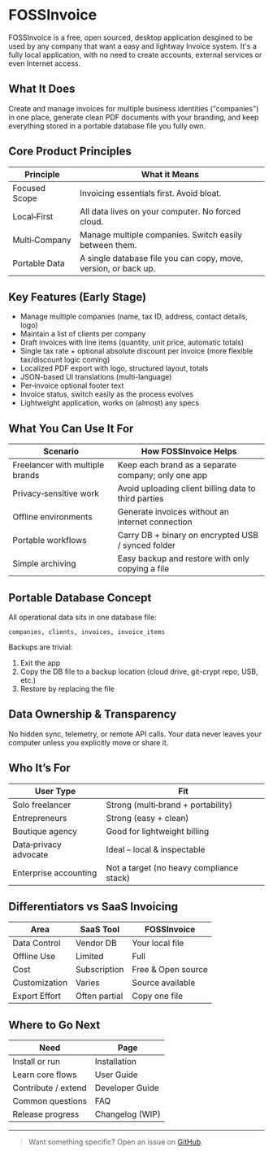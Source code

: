 # FOSSInvoice

FOSSInvoice is a free, open sourced, desktop application desgined to be used by any company that want a easy and lightway Invoice system. It's a fully local application, with no need to create accounts, external services or even Internet access. 

## What It Does

Create and manage invoices for multiple business identities ("companies") in one place, generate clean PDF documents with your branding, and keep everything stored in a portable database file you fully own.

## Core Product Principles

| Principle | What it Means |
|-----------|---------------|
| Focused Scope | Invoicing essentials first. Avoid bloat. |
| Local‑First | All data lives on your computer. No forced cloud. |
| Multi‑Company | Manage multiple companies. Switch easily between them. |
| Portable Data | A single database file you can copy, move, version, or back up. |

## Key Features (Early Stage)

- Manage multiple companies (name, tax ID, address, contact details, logo)
- Maintain a list of clients per company
- Draft invoices with line items (quantity, unit price, automatic totals)
- Single tax rate + optional absolute discount per invoice (more flexible tax/discount logic coming)
- Localized PDF export with logo, structured layout, totals
- JSON-based UI translations (multi-language)
- Per‑invoice optional footer text
- Invoice status, switch easily as the process evolves
- Lightweight application, works on (almost) any specs

## What You Can Use It For

| Scenario | How FOSSInvoice Helps |
|----------|-----------------------|
| Freelancer with multiple brands | Keep each brand as a separate company; only one app |
| Privacy‑sensitive work | Avoid uploading client billing data to third parties |
| Offline environments | Generate invoices without an internet connection |
| Portable workflows | Carry DB + binary on encrypted USB / synced folder |
| Simple archiving | Easy backup and restore with only copying a file |

## Portable Database Concept

All operational data sits in one database file:

```
companies, clients, invoices, invoice_items
```

Backups are trivial:

1. Exit the app
2. Copy the DB file to a backup location (cloud drive, git-crypt repo, USB, etc.)
3. Restore by replacing the file

## Data Ownership & Transparency

No hidden sync, telemetry, or remote API calls. Your data never leaves your computer unless you explicitly move or share it.

## Who It’s For

| User Type | Fit |
|-----------|-----|
| Solo freelancer | Strong (multi‑brand + portability) |
| Entrepreneurs | Strong (easy + clean) |
| Boutique agency | Good for lightweight billing |
| Data‑privacy advocate | Ideal – local & inspectable |
| Enterprise accounting | Not a target (no heavy compliance stack) |

## Differentiators vs SaaS Invoicing

| Area | SaaS Tool | FOSSInvoice |
|------|-----------|-------------|
| Data Control | Vendor DB | Your local file |
| Offline Use | Limited | Full |
| Cost | Subscription | Free & Open source |
| Customization | Varies | Source available |
| Export Effort | Often partial | Copy one file |

## Where to Go Next

| Need | Page |
|------|------|
| Install or run | Installation |
| Learn core flows | User Guide |
| Contribute / extend | Developer Guide |
| Common questions | FAQ |
| Release progress | Changelog (WIP) |

---

> Want something specific? Open an issue on [GitHub](https://github.com/FOSSInvoice/fossinvoice/issues).

